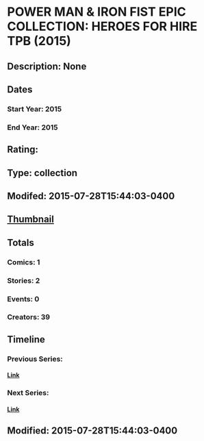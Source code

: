 # POWER MAN & IRON FIST EPIC COLLECTION: HEROES FOR HIRE TPB (2015)
## Description: None
## Dates
### Start Year: 2015
### End Year: 2015
## Rating: 
## Type: collection
## Modifed: 2015-07-28T15:44:03-0400
## [Thumbnail](http://i.annihil.us/u/prod/marvel/i/mg/b/40/image_not_available.jpg)
## Totals
### Comics: 1
### Stories: 2
### Events: 0
### Creators: 39
## Timeline
### Previous Series: 
#### [Link]()
### Next Series: 
#### [Link]()
## Modified: 2015-07-28T15:44:03-0400